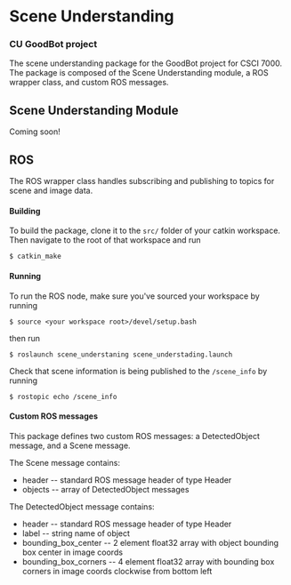 # Scene Understanding

### CU GoodBot project

The scene understanding package for the GoodBot project for CSCI 7000. The package is composed of the Scene Understanding module, a ROS wrapper class, and custom ROS messages.

## Scene Understanding Module

Coming soon!

## ROS

The ROS wrapper class handles subscribing and publishing to topics for scene and image data.


#### Building

To build the package, clone it to the `src/` folder of your catkin workspace. Then navigate to the root of that workspace and run
```
$ catkin_make
```

#### Running

To run the ROS node, make sure you've sourced your workspace by running
```
$ source <your workspace root>/devel/setup.bash
```
then run
```
$ roslaunch scene_understaning scene_understading.launch
```

Check that scene information is being published to the `/scene_info` by running
```
$ rostopic echo /scene_info
```

#### Custom ROS messages

This package defines two custom ROS messages: a DetectedObject message, and a Scene message. 

The Scene message contains:

- header -- standard ROS message header of type Header
- objects -- array of DetectedObject messages

The DetectedObject message contains:

- header -- standard ROS message header of type Header
- label -- string name of object
- bounding_box_center -- 2 element float32 array with object bounding box center in image coords
- bounding_box_corners -- 4 element float32 array with bounding box corners in image coords clockwise from bottom left
